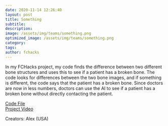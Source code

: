 ```yaml
---
date: 2020-11-14 12:26:40
layout: post
title: Something
subtitle:
description:
image: /assets/img/teams/something.png
optimized_image: /assets/img/teams/something.png
category:
tags:
author: fchacks
---
```


In my FCHacks project, my code finds the difference between two different bone structures and uses this to see if a patient has a broken bone. The code looks for differences between the two bone images, and if something is different, the code says that the patient has a broken bone. Since doctors are now in less numbers, doctors can use the AI to see if a patient has a broken bone without directly contacting the patient.


<a href="https://docs.google.com/document/d/19f2Ne1D0EkvsjxfCwNNWGFDHitwwfxMC7nnLtCwHbeA/edit?usp=sharing">Code File</a> <br>
<a href="https://photos.app.goo.gl/qjxNqSF45cXteaEt6">Project Video</a>

Creators: Alex (USA)

